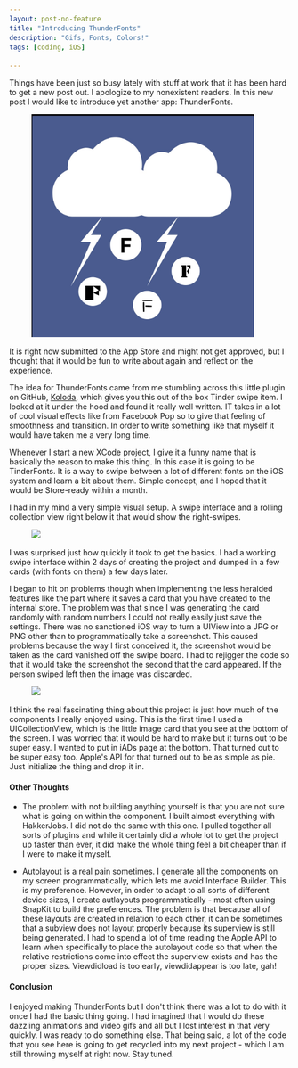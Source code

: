 ```yaml
---
layout: post-no-feature
title: "Introducing ThunderFonts"
description: "Gifs, Fonts, Colors!"
tags: [coding, iOS]

---
```


Things have been just so busy lately with stuff at work that it has been hard to get a new post out. I apologize to my nonexistent readers. In this new post I would like to introduce yet another app: ThunderFonts. 

<figure>
    <img src='https://raw.githubusercontent.com/jonathanstyu/jonathanstyu.github.com/master/images/tf-icon.jpg' style='width: 400px'>
</figure>

It is right now submitted to the App Store and might not get approved, but I thought that it would be fun to write about again and reflect on the experience. 

The idea for ThunderFonts came from me stumbling across this little plugin on GitHub, [Koloda](https://github.com/Yalantis/Koloda), which gives you this out of the box Tinder swipe item. I looked at it under the hood and found it really well written. IT takes in a lot of cool visual effects like from Facebook Pop so to give that feeling of smoothness and transition. In order to write something like that myself it would have taken me a very long time. 

Whenever I start a new XCode project, I give it a funny name that is basically the reason to make this thing. In this case it is going to be TinderFonts. It is a way to swipe between a lot of different fonts on the iOS system and learn a bit about them. Simple concept, and I hoped that it would be Store-ready within a month. 

I had in my mind a very simple visual setup. A swipe interface and a rolling collection view right below it that would show the right-swipes. 

<figure>
    <img src='https://raw.githubusercontent.com/jonathanstyu/jonathanstyu.github.com/master/images/tf-page.jpg' style='width: 400px'>
</figure>

I was surprised just how quickly it took to get the basics. I had a working swipe interface within 2 days of creating the project and dumped in a few cards (with fonts on them) a few days later. 

I began to hit on problems though when implementing the less heralded features like the part where it saves a card that you have created to the internal store. The problem was that since I was generating the card randomly with random numbers I could not really easily just save the settings. There was no sanctioned iOS way to turn a UIView into a JPG or PNG other than to programmatically take a screenshot. This caused problems because the way I first conceived it, the screenshot would be taken as the card vanished off the swipe board. I had to rejigger the code so that it would take the screenshot the second that the card appeared. If the person swiped left then the image was discarded. 

<figure>
    <img src='https://raw.githubusercontent.com/jonathanstyu/jonathanstyu.github.com/master/images/tf-swipe.jpg' style='width: 400px'>
</figure>

I think the real fascinating thing about this project is just how much of the components I really enjoyed using. This is the first time I used a UICollectionView, which is the little image card that you see at the bottom of the screen. I was worried that it would be hard to make but it turns out to be super easy. I wanted to put in iADs page at the bottom. That turned out to be super easy too. Apple's API for that turned out to be as simple as pie. Just initialize the thing and drop it in. 

#### Other Thoughts 

* The problem with not building anything yourself is that you are not sure what is going on within the component. I built almost everything with HakkerJobs. I did not do the same with this one. I pulled together all sorts of plugins and while it certainly did a whole lot to get the project up faster than ever, it did make the whole thing feel a bit cheaper than if I were to make it myself. 

* Autolayout is a real pain sometimes. I generate all the components on my screen programmatically, which lets me avoid Interface Builder. This is my preference. However, in order to adapt to all sorts of different device sizes, I create autlayouts programmatically - most often using SnapKit to build the preferences. The problem is that because all of these layouts are created in relation to each other, it can be sometimes that a subview does not layout properly because its superview is still being generated. I had to spend a lot of time reading the Apple API to learn when specifically to place the autolayout code so that when the relative restrictions come into effect the superview exists and has the proper sizes. Viewdidload is too early, viewdidappear is too late, gah! 


#### Conclusion

I enjoyed making ThunderFonts but I don't think there was a lot to do with it once I had the basic thing going. I had imagined that I would do these dazzling animations and video gifs and all but I lost interest in that very quickly. I was ready to do something else. That being said, a lot of the code that you see here is going to get recycled into my next project - which I am still throwing myself at right now. Stay tuned. 